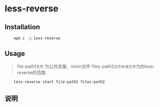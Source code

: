 # less-reverse

## Installation
```bash
    npm i -g less-reverse
```

## Usage

> file-path1`文件` 为公共变量、mixin文件 files-path2`文件夹或文件`为你less-reverse的范围 

```bash
    less-reverse start file-path1 files-path2
```

## 说明
